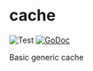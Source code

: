 # cache
![Test](https://github.com/clambin/go-common/cache/workflows/Test/badge.svg)
[![GoDoc](https://pkg.go.dev/badge/github.com/clambin/go-common/cache?utm_source=godoc)](http://pkg.go.dev/github.com/clambin/go-common/cache)

Basic generic cache 